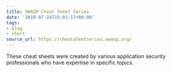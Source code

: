 ```yaml
---
title: OWASP Cheat Sheet Series
date: '2019-07-24T15:03:17+00:00'
tags:
- blog
- short
source_url: https://cheatsheetseries.owasp.org/
---
```


These cheat sheets were created by various application security professionals who have expertise in specific topics.

